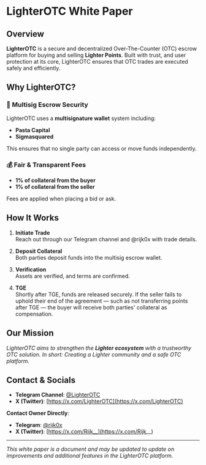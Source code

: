 # LighterOTC White Paper

## Overview
**LighterOTC** is a secure and decentralized Over-The-Counter (OTC) escrow platform for buying and selling **Lighter Points**. Built with trust, and user protection at its core, LighterOTC ensures that OTC trades are executed safely and efficiently.

## Why LighterOTC?

### 🔐 Multisig Escrow Security
LighterOTC uses a **multisignature wallet** system including:
- **Pasta Capital**
- **Sigmasquared**

This ensures that no single party can access or move funds independently.

### 💰 Fair & Transparent Fees
- **1% of collateral from the buyer**
- **1% of collateral from the seller**

Fees are applied when placing a bid or ask.

## How It Works

1. **Initiate Trade**  
   Reach out through our Telegram channel and @rijk0x with trade details.

2. **Deposit Collateral**  
   Both parties deposit funds into the multisig escrow wallet.

3. **Verification**  
   Assets are verified, and terms are confirmed.

4. **TGE**  
   Shortly after TGE, funds are released securely. If the seller fails to uphold their end of the agreement — such as not transferring points after TGE — the buyer will receive both parties' collateral as compensation.

## Our Mission
*LighterOTC aims to strengthen the **Lighter ecosystem** with a trustworthy OTC solution. In short: Creating a Lighter community and a safe OTC platform.*

## Contact & Socials

- **Telegram Channel**: [@LighterOTC](https://t.me/LighterOTC)
- **X (Twitter)**: [https://x.com/LighterOTC](https://x.com/LighterOTC)

**Contact Owner Directly**:
- **Telegram**: [@rijk0x](https://t.me/rijk0x)
- **X (Twitter)**: [https://x.com/Rijk__](https://x.com/Rijk__)

---

*This white paper is a document and may be updated to update on improvements and additional features in the LighterOTC platform.*
